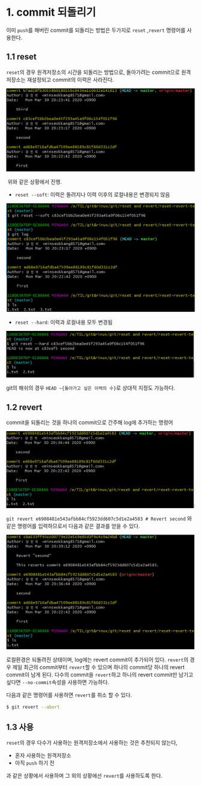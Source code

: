 # 1. commit 되돌리기

이미 `push`를 해버린 commit를 되돌리는 방법은 두가지로  `reset` ,`revert` 명령어를 사용한다.  



## 1.1 reset

`reset`의 경우 원격저장소의 시간을 되돌리는 방법으로, 돌아가려는 commit으로 원격저장소는 재설정되고 commit의 이력은 사라진다. 



![image-20200330202413709](images/image-20200330202413709.png)

​			위와 같은 상황에서 진행.

- `reset --soft`: 이력은 돌려지나 이력 이후의 로컬내용은 변경되지 않음

![image-20200330202754680](images/image-20200330202754680.png)

- `reset --hard`: 이력과 로컬내용 모두 변경됨

![image-20200330202855320](images/image-20200330202855320.png)

git의 해쉬의 경우 `HEAD ~{돌아가고 싶은 이력의 수}`로 상대적 지정도 가능하다.



## 1.2 revert

commit을 되돌리는 것을 하나의 commit으로 간주해 log에 추가하는 명령어



![image-20200330203811606](images/image-20200330203811606.png)

`git revert e6908481e543afbb84cf5923dd607c5d1e2a4583 # Revert second` 와 같은 명령어를 입력하므로서 다음과 같은 결과를 얻을 수 있다.

![image-20200330204131657](images/image-20200330204131657.png)

로컬환경은 되돌려진 상태이며, log에는 revert commit이 추가되어 있다. `revert`의 경우 제일 최근의 commit부터 `revert`할 수 있으며 하나의 commit당 하나의 revert commit이 남게 된다. 다수의 commit을 `revert`하고 하나의 revert commit만 남기고 싶다면 `--no-commit`속성을 사용하면 가능하다.

다음과 같은 명령어를 사용하면 `revert`를 취소 할 수 있다.

```bash
$ git revert --abort
```



## 1.3 사용

`reset`의 경우 다수가 사용하는 원격저장소에서 사용하는 것은 추천되지 않는다,

- 혼자 사용하는 원격저장소
- 아직 `push` 하기 전

과 같은 상황에서 사용하며 그 외의 상황에선 `revert`를 사용하도록 한다.